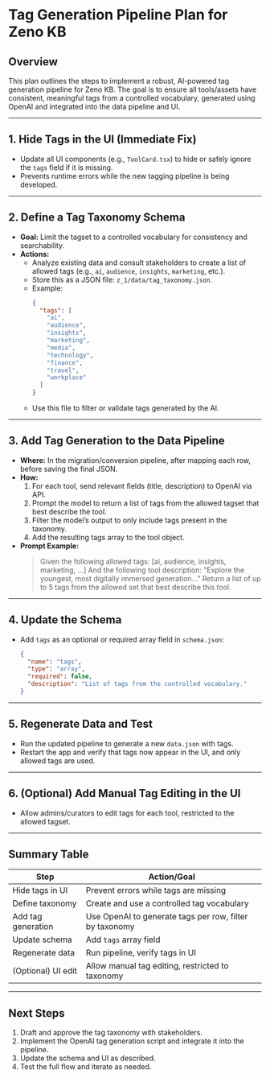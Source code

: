 # Tag Generation Pipeline Plan for Zeno KB

## Overview

This plan outlines the steps to implement a robust, AI-powered tag generation pipeline for Zeno KB. The goal is to ensure all tools/assets have consistent, meaningful tags from a controlled vocabulary, generated using OpenAI and integrated into the data pipeline and UI.

---

## 1. Hide Tags in the UI (Immediate Fix)

- Update all UI components (e.g., `ToolCard.tsx`) to hide or safely ignore the `tags` field if it is missing.
- Prevents runtime errors while the new tagging pipeline is being developed.

---

## 2. Define a Tag Taxonomy Schema

- **Goal:** Limit the tagset to a controlled vocabulary for consistency and searchability.
- **Actions:**
  - Analyze existing data and consult stakeholders to create a list of allowed tags (e.g., `ai`, `audience`, `insights`, `marketing`, etc.).
  - Store this as a JSON file: `z_1/data/tag_taxonomy.json`.
  - Example:
    ```json
    {
      "tags": [
        "ai",
        "audience",
        "insights",
        "marketing",
        "media",
        "technology",
        "finance",
        "travel",
        "workplace"
      ]
    }
    ```
  - Use this file to filter or validate tags generated by the AI.

---

## 3. Add Tag Generation to the Data Pipeline

- **Where:** In the migration/conversion pipeline, after mapping each row, before saving the final JSON.
- **How:**
  1. For each tool, send relevant fields (title, description) to OpenAI via API.
  2. Prompt the model to return a list of tags from the allowed tagset that best describe the tool.
  3. Filter the model’s output to only include tags present in the taxonomy.
  4. Add the resulting tags array to the tool object.
- **Prompt Example:**
  > Given the following allowed tags: [ai, audience, insights, marketing, ...]
  > And the following tool description: "Explore the youngest, most digitally immersed generation..."
  > Return a list of up to 5 tags from the allowed set that best describe this tool.

---

## 4. Update the Schema

- Add `tags` as an optional or required array field in `schema.json`:
  ```json
  {
    "name": "tags",
    "type": "array",
    "required": false,
    "description": "List of tags from the controlled vocabulary."
  }
  ```

---

## 5. Regenerate Data and Test

- Run the updated pipeline to generate a new `data.json` with tags.
- Restart the app and verify that tags now appear in the UI, and only allowed tags are used.

---

## 6. (Optional) Add Manual Tag Editing in the UI

- Allow admins/curators to edit tags for each tool, restricted to the allowed tagset.

---

## Summary Table

| Step               | Action/Goal                                             |
| ------------------ | ------------------------------------------------------- |
| Hide tags in UI    | Prevent errors while tags are missing                   |
| Define taxonomy    | Create and use a controlled tag vocabulary              |
| Add tag generation | Use OpenAI to generate tags per row, filter by taxonomy |
| Update schema      | Add `tags` array field                                  |
| Regenerate data    | Run pipeline, verify tags in UI                         |
| (Optional) UI edit | Allow manual tag editing, restricted to taxonomy        |

---

## Next Steps

1. Draft and approve the tag taxonomy with stakeholders.
2. Implement the OpenAI tag generation script and integrate it into the pipeline.
3. Update the schema and UI as described.
4. Test the full flow and iterate as needed.
